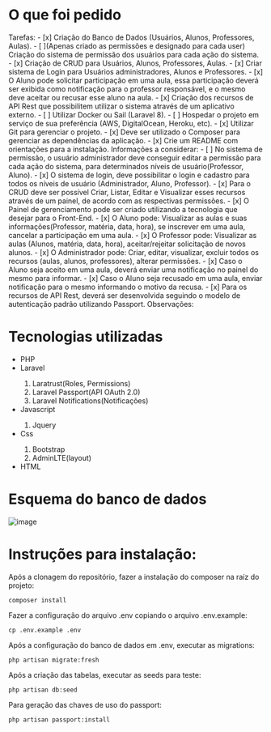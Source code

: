 <h1>O que foi pedido</h1>
 Tarefas:
- [x] Criação do Banco de Dados (Usuários, Alunos, Professores, Aulas).
- [ ](Apenas criado as permissões e designado para cada user) Criação do sistema de permissão dos usuários para cada ação do sistema.
- [x] Criação de CRUD para Usuários, Alunos, Professores, Aulas.
- [x] Criar sistema de Login para Usuários administradores, Alunos e 
Professores.
- [x] O Aluno pode solicitar participação em uma aula, essa participação 
deverá ser exibida como notificação para o professor responsável, e o 
mesmo deve aceitar ou recusar esse aluno na aula.
- [x] Criação dos recursos de API Rest que possibilitem utilizar o sistema
através de um aplicativo externo.
- [ ] Utilizar Docker ou Sail (Laravel 8).
- [ ] Hospedar o projeto em serviço de sua preferência (AWS, DigitalOcean,
Heroku, etc).
- [x] Utilizar Git para gerenciar o projeto.
- [x] Deve ser utilizado o Composer para gerenciar as dependências da 
aplicação.
- [x] Crie um README com orientações para a instalação.
Informações a considerar:
- [ ] No sistema de permissão, o usuário administrador deve conseguir editar 
a permissão para cada ação do sistema, para determinados níveis de 
usuário(Professor, Aluno).
- [x] O sistema de login, deve possibilitar o login e cadastro para todos os 
níveis de usuário (Administrador, Aluno, Professor).
- [x] Para o CRUD deve ser possível Criar, Listar, Editar e Visualizar esses 
recursos através de um painel, de acordo com as respectivas permissões.
- [x] O Painel de gerenciamento pode ser criado utilizando a tecnologia que 
desejar para o Front-End. 
- [x] O Aluno pode: Visualizar as aulas e suas informações(Professor, matéria, 
data, hora), se inscrever em uma aula, cancelar a participação em uma 
aula.
- [x] O Professor pode: Visualizar as aulas (Alunos, matéria, data, hora), 
aceitar/rejeitar solicitação de novos alunos.
- [x] O Administrador pode: Criar, editar, visualizar, excluir todos os recursos 
(aulas, alunos, professores), alterar permissões.
- [x] Caso o Aluno seja aceito em uma aula, deverá enviar uma notificação no 
painel do mesmo para informar. 
- [x] Caso o Aluno seja recusado em uma aula, enviar notificação para o 
mesmo informando o motivo da recusa. 
- [x] Para os recursos de API Rest, deverá ser desenvolvida seguindo o modelo
de autenticação padrão utilizando Passport. 
Observações: 

<h1>Tecnologias utilizadas</h1>
<ul>
    <li>PHP</li>
    <li>Laravel</li>
        <ol> 
            <li>Laratrust(Roles, Permissions)</li>
            <li>Laravel Passport(API OAuth 2.0)</li>
            <li>Laravel Notifications(Notificações)</li>
        </ol>
<li>Javascript</li>
    <ol>
        <li>Jquery</li>
     </ol>  
<li>Css</li>
    <ol>
        <li>Bootstrap</li>
        <li>AdminLTE(layout)</li>
     </ol>  
<li>HTML</li>
</ul>

<h1>Esquema do banco de dados</h1>

![image](https://user-images.githubusercontent.com/71338619/130551502-670e9f9e-0d94-4d0d-bb72-164b754c689d.png)



<h1>Instruções para instalação:</h1>

Após a clonagem do repositório, fazer a instalação do composer na raíz do projeto:
```
composer install
```
Fazer a configuração do arquivo .env copiando o arquivo .env.example:
```
cp .env.example .env
```
Após a configuração do banco de dados em .env, executar as migrations:
```
php artisan migrate:fresh
```
Após a criação das tabelas, executar as seeds para teste:
```
php artisan db:seed
```
Para geração das chaves de uso do passport:
```
php artisan passport:install
```
